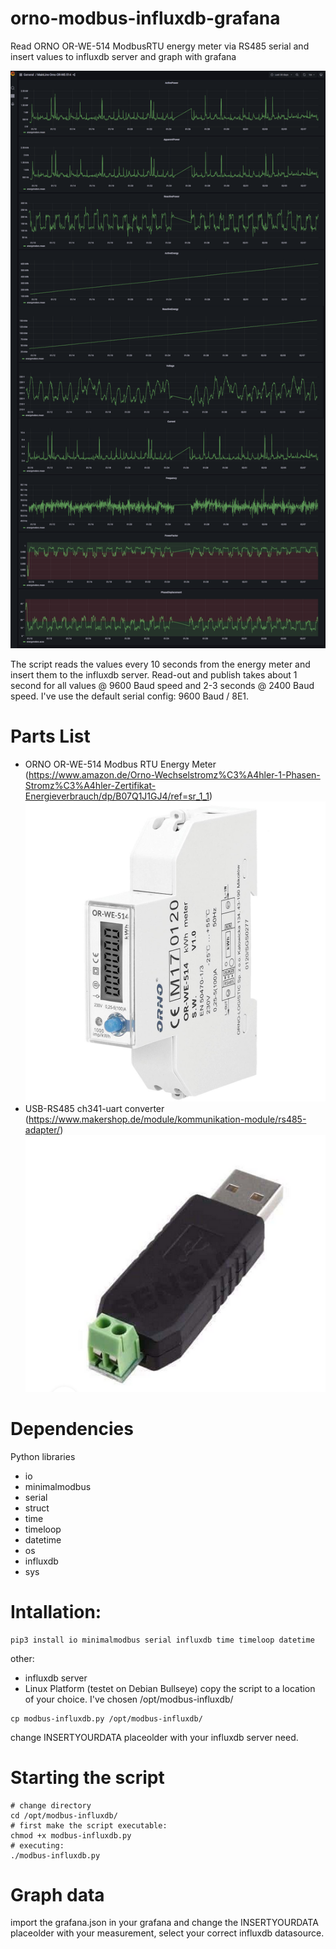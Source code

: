# orno-modbus-influxdb-grafana
Read ORNO OR-WE-514 ModbusRTU energy meter via RS485 serial and insert values to influxdb server and graph with grafana

![Pic4](pics/grafanas.png)

The script reads the values every 10 seconds from the energy meter and insert them to the influxdb server. Read-out and publish takes about 1 second for all values @ 9600 Baud speed and 2-3 seconds @ 2400 Baud speed.
I've use the default serial config: 9600 Baud / 8E1.

# Parts List
- ORNO OR-WE-514 Modbus RTU Energy Meter (https://www.amazon.de/Orno-Wechselstromz%C3%A4hler-1-Phasen-Stromz%C3%A4hler-Zertifikat-Energieverbrauch/dp/B07Q1J1GJ4/ref=sr_1_1)
![Pic1](pics/OR-WE-514.jpg)
- USB-RS485 ch341-uart converter (https://www.makershop.de/module/kommunikation-module/rs485-adapter/)
![Pic2](pics/rs485-usb.PNG)

# Dependencies
Python libraries
- io
- minimalmodbus
- serial
- struct
- time
- timeloop
- datetime
- os
- influxdb
- sys

# Intallation:
```
pip3 install io minimalmodbus serial influxdb time timeloop datetime
```
other:
- influxdb server
- Linux Platform (testet on Debian Bullseye)
copy the script to a location of your choice. I've chosen /opt/modbus-influxdb/

```
cp modbus-influxdb.py /opt/modbus-influxdb/
```

change INSERTYOURDATA placeolder with your influxdb server need.

# Starting the script
```
# change directory
cd /opt/modbus-influxdb/
# first make the script executable:
chmod +x modbus-influxdb.py
# executing:
./modbus-influxdb.py
```

# Graph data

import the grafana.json in your grafana and change the INSERTYOURDATA placeolder with your measurement, select your correct influxdb datasource.

